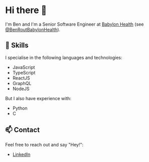 # Hi there 👋

I'm Ben and I'm a Senior Software Engineer at [Babylon Health](https://www.babylonhealth.com) (see [@BenRoutBabylonHealth](https://github.com/BenRoutBabylonHealth)).

## 🚀 Skills
I specialise in the following languages and technologies:
- JavaScript
- TypeScript
- ReactJS
- GraphQL
- NodeJS

But I also have experience with:
- Python
- C

## 📫 Contact
Feel free to reach out and say "Hey!":
- [LinkedIn](https://www.linkedin.com/in/benadamrout)

<!--
**benrout/benrout** is a ✨ _special_ ✨ repository because its `README.md` (this file) appears on your GitHub profile.

Here are some ideas to get you started:

- 🔭 I’m currently working on ...
- 🌱 I’m currently learning ...
- 👯 I’m looking to collaborate on ...
- 🤔 I’m looking for help with ...
- 💬 Ask me about ...
- 📫 How to reach me: ...
- 😄 Pronouns: ...
- ⚡ Fun fact: ...
-->
